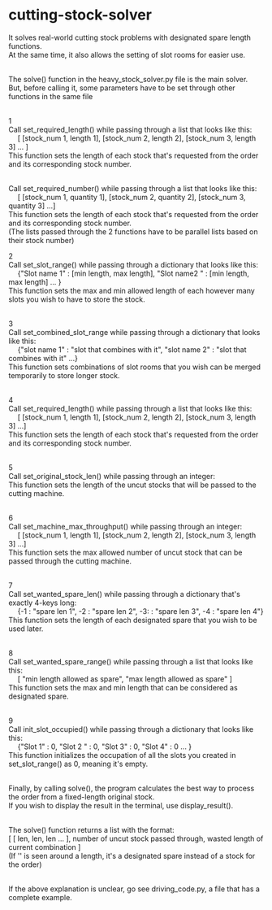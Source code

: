 # cutting-stock-solver
It solves real-world cutting stock problems with designated spare length functions. <br>
At the same time, it also allows the setting of slot rooms for easier use.<br>
<br>

The solve() function in the heavy_stock_solver.py file is the main solver. <br>
But, before calling it, some parameters have to be set through other functions in the same file <br>
<br>

1<br>
&#9; &#9; Call set_required_length() while passing through a list that looks like this: <br>
&emsp; [ [stock_num 1, length 1], [stock_num 2, length 2], [stock_num 3, length 3] ... ] <br>
&#9; &#9; This function sets the length of each stock that's requested from the order and its corresponding stock number. <br>
<br>

&#9; &#9; Call set_required_number() while passing through a list that looks like this: <br>
&emsp; [ [stock_num 1, quantity 1], [stock_num 2, quantity 2], [stock_num 3, quantity 3] ...] <br>
&#9; &#9; This function sets the length of each stock that's requested from the order and its corresponding stock number. <br>
&#9; &#9; (The lists passed through the 2 functions have to be parallel lists based on their stock number)
<br>

2<br>
&#9; &#9;  Call set_slot_range() while passing through a dictionary that looks like this: <br>
&emsp; {"Slot name 1" : [min length, max length], "Slot name2 " : [min length, max length] ... } <br>
&#9; &#9; This function sets the max and min allowed length of each however many slots you wish to have to store the stock. <br>
<br>

3<br>
&#9; Call set_combined_slot_range while passing through a dictionary that looks like this: <br>
&emsp; {"slot name 1" : "slot that combines with it", "slot name 2" : "slot that combines with it" ...} <br>
&#9; This function sets combinations of slot rooms that you wish can be merged temporarily to store longer stock. <br>
<br>

4<br>
&#9; &#9; Call set_required_length() while passing through a list that looks like this: <br>
&emsp; [ [stock_num 1, length 1], [stock_num 2, length 2], [stock_num 3, length 3] ...] <br>
&#9; &#9; This function sets the length of each stock that's requested from the order and its corresponding stock number. <br>
<br>

5<br>
&#9; &#9; Call set_original_stock_len() while passing through an integer: <br>
&#9; &#9; This function sets the length of the uncut stocks that will be passed to the cutting machine. <br>
<br>

6<br>
&#9; &#9; Call set_machine_max_throughput() while passing through an integer: <br>
&emsp; [ [stock_num 1, length 1], [stock_num 2, length 2], [stock_num 3, length 3] ...] <br>
&#9; &#9; This function sets the max allowed number of uncut stock that can be passed through the cutting machine. <br>
<br>

7<br>
&#9; &#9; Call set_wanted_spare_len() while passing through a dictionary that's exactly 4-keys long: <br>
&emsp; {-1 : "spare len 1", -2 : "spare len 2", -3: : "spare len 3", -4 : "spare len 4"} <br>
&#9; &#9; This function sets the length of each designated spare that you wish to be used later. <br>
<br>

8<br>
&#9; &#9; Call set_wanted_spare_range() while passing through a list that looks like this: <br>
&emsp; [ "min length allowed as spare", "max length allowed as spare" ] <br>
&#9; &#9; This function sets the max and min length that can be considered as designated spare. <br>
<br>

9<br>
&#9; &#9; Call init_slot_occupied() while passing through a dictionary that looks like this: <br>
&emsp; {"Slot 1" : 0, "Slot 2 " : 0, "Slot 3" : 0, "Slot 4" : 0 ... } <br>
&#9; &#9; This function initializes the occupation of all the slots you created in set_slot_range() as 0, meaning it's empty. <br>
<br>

Finally, by calling solve(), the program calculates the best way to process the order from a fixed-length original stock. <br>
If you wish to display the result in the terminal, use display_result(). <br>
<br>

The solve() function returns a list with the format:<br>
&#9; [ [ len, len, len ... ], number of uncut stock passed through, wasted length of current combination ] <br>
&#9; (If '' is seen around a length, it's a designated spare instead of a stock for the order) <br>
<br>

If the above explanation is unclear, go see driving_code.py, a file that has a complete example. 
